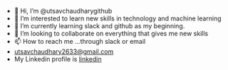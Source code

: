 - 👋 Hi, I’m @utsavchaudharygithub
- 👀 I’m interested to learn new skills in technology and machine learning
- 🌱 I’m currently learning slack and github as my beginning.
- 💞️ I’m looking to collaborate on everything that gives me new skills
- 📫 How to reach me ...through slack or email
- utsavchaudhary2633@gmail.com
-  My Linkedin profile is [linkedin](https://www.linkedin.com/in/utsav-chaudhary-b394152b/)

<!---
utsavchaudharygithub/utsavchaudharygithub is a ✨ special ✨ repository because its `README.md` (this file) appears on your GitHub profile.
You can click the Preview link to take a look at your changes.
--->
